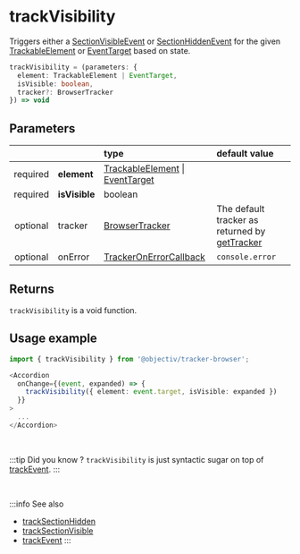 # trackVisibility

Triggers either a [SectionVisibleEvent](/taxonomy/events/SectionVisibleEvent.md) or [SectionHiddenEvent](/taxonomy/events/SectionHiddenEvent.md) for the given [TrackableElement](/tracking/core-concepts/tagging.md#taggable-elements) or [EventTarget](https://developer.mozilla.org/en-US/docs/Web/API/EventTarget) based on state.

```typescript
trackVisibility = (parameters: {
  element: TrackableElement | EventTarget,
  isVisible: boolean,
  tracker?: BrowserTracker
}) => void
```

## Parameters
|          |               | type                                                                                                                                                     | default value
| :-:      | :--           | :--                                                                                                                                                      | :--           
| required | **element**   | [TrackableElement](/tracking/core-concepts/tagging.md#taggable-elements) \| [EventTarget](https://developer.mozilla.org/en-US/docs/Web/API/EventTarget) |
| required | **isVisible** | boolean                                                                                                                                                  |
| optional | tracker       | [BrowserTracker](/tracking/api-reference/globals/BrowserTracker.md)                                                                                      | The default tracker as returned by [getTracker](/TODO)
| optional | onError       | [TrackerOnErrorCallback](/tracking/api-reference/globals/TrackerOnErrorCallback.md)                                                                      | `console.error`

## Returns
`trackVisibility` is a void function.

## Usage example

```typescript jsx
import { trackVisibility } from '@objectiv/tracker-browser';
```

```typescript jsx
<Accordion
  onChange={(event, expanded) => {
    trackVisibility({ element: event.target, isVisible: expanded })
  }}
>
  ...
</Accordion>
```

<br />

:::tip Did you know ?
`trackVisibility` is just syntactic sugar on top of [trackEvent](/tracking/api-reference/low-level/trackEvent.md).
:::

<br />

:::info See also
- [trackSectionHidden](/tracking/api-reference/eventTrackers/trackSectionHidden.md)
- [trackSectionVisible](/tracking/api-reference/eventTrackers/trackSectionVisible.md)
- [trackEvent](/tracking/api-reference/low-level/trackEvent.md)
  :::
